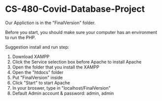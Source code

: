 # CS-480-Covid-Database-Project

Our Appliction is in the "FinalVersion" folder.

Before you start, you should make sure your computer has an environment to run the PHP.

Suggestion install and run step:

1. Download XAMPP
2. Click the Service selection box before Apache to install Apache
3. Open the folder that you install the XAMPP
4. Open the "htdocs" folder
5. Put "FinalVersion" inside
6. Click "Start" to start Apache
7. In your broswer, type in "localhost/FinalVersion"
8. Default Admin account & password: admin, admin
